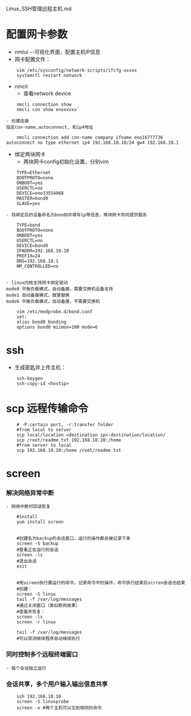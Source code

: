 Linux_SSH管理远程主机.md

# 配置网卡参数
- nmtui --可视化界面，配置主机IP信息
- 网卡配置文件：
```
	vim /etc/sysconfig/network-scripts/ifcfg-xxxxx
	systemctl restart network	
```
- nmcli 
	- 查看network device 
```
	nmcli connection show
	nmcli con show enoxxxxx` 
```

	- 创建连接
	指定con-name,autoconnect, 和ip4地址

```	
	nmcli connection add con-name company ifname eno16777736 autoconnect no type ethernet ip4 192.168.10.10/24 gw4 192.168.10.1
```

- 绑定两块网卡
	- 两块网卡config初始化设置，分别vim
```
	TYPE=Ethernet
	BOOTPROTO=none
	ONBOOT=yes
	USERCTL=no
	DEVICE=eno33554968
	MASTER=bond0
	SLAVE=yes
```
	- 将绑定后的设备命名为bond0并填写ip等信息，两块网卡共同提供服务
```
	TYPE=bond
	BOOTPROTO=none
	ONBOOT=yes
	USERCTL=no
	DEVICE=bond0
	IPADDR=192.168.10.10
	PREFIX=24
	DNS=192.168.10.1
	NM_CONTROLLED=no
	
```
	- linux内核支持网卡绑定驱动
	mode0 平衡负载模式，自动备援，需要交换机设备支持
	mode1 自动备援模式，鼓掌替换
	mode6 平衡负载模式，自动备援，不需要交换机
```
	vim /etc/modprobe.d/bond.conf
	set:
	alias bond0 bonding
	options bond0 miimon=100 mode=6
```

# ssh
- 生成密匙并上传主机：
```
	ssh-keygen
	ssh-copy-id <hostip>
```

# scp 远程传输命令
```
	# -P:certain port, -r:transfer folder
	#from local to server
	scp local/location <destination ip>:destination/location/
	scp /root/readme.txt 192.168.10.20:/home
	#from server to local
	scp 192.168.10.20:/home /root/readme.txt
```

# screen 
### 解决网络异常中断
	- 网络中断时回话恢复
```
	#install
	yum install screen


	#创建名为backup的会话窗口，运行的操作都会被记录下来
	screen -S backup
	#查看正在运行的会话
	screen -ls
	#退出会话
	exit


	#用screen执行要运行的命令，记录命令中的操作，命令执行结束后scrren会话也结束
	#创建：
	screen -S linux
	tail -f /var/log/messages
	#通过关闭窗口（类似断网效果）
	#查看并恢复：
	screen -ls
	screen -r linux

	tail -f /var/log/messages
	#可以观测继续程序自动继续执行
```

### 同时控制多个远程终端窗口
	- 每个会话独立运行
### 会话共享，多个用户输入输出信息共享
```
	ssh 192.168.10.10
	screen -S linuxprobe
	screen -x #两个主机可以见到相同的命令
```


